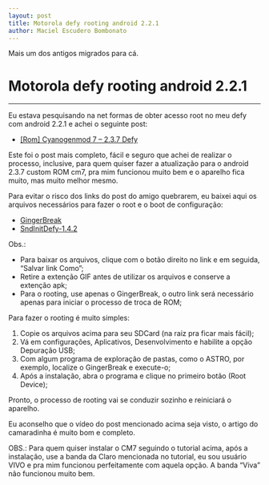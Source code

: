 ```yaml
---
layout: post
title: Motorola defy rooting android 2.2.1
author: Maciel Escudero Bombonato
---
```


Mais um dos antigos migrados para cá.

# Motorola defy rooting android 2.2.1

--------

Eu estava pesquisando na net formas de obter acesso root no meu defy com android 2.2.1 e achei o seguinte post:

- [[Rom] Cyanogenmod 7 – 2.3.7 Defy](http://www.androidz.com.br/forum/topic/7395-rom-cyanogenmod-7-237-defy/)

Este foi o post mais completo, fácil e seguro que achei de realizar o processo, inclusive, para quem quiser fazer a atualização para o android 2.3.7 custom ROM cm7, pra mim funcionou muito bem e o aparelho fica muito, mas muito melhor mesmo.

Para evitar o risco dos links do post do amigo quebrarem, eu baixei aqui os arquivos necessários para fazer o root e o boot de configuração:

- [GingerBreak](https://macielbombonato.files.wordpress.com/2012/02/gingerbreak-1-apk.gif)
- [SndInitDefy-1.4.2](https://macielbombonato.files.wordpress.com/2012/02/sndinitdefy-1-4-2-apk.gif)

Obs.:

- Para baixar os arquivos, clique com o botão direito no link e em seguida, “Salvar link Como”;
- Retire a extenção GIF antes de utilizar os arquivos e conserve a extenção apk;
- Para o rooting, use apenas o GingerBreak, o outro link será necessário apenas para iniciar o processo de troca de ROM;

Para fazer o rooting é muito simples:

1. Copie os arquivos acima para seu SDCard (na raiz pra ficar mais fácil);
2. Vá em configurações, Aplicativos, Desenvolvimento e habilite a opção Depuração USB;
3. Com algum programa de exploração de pastas, como o ASTRO, por exemplo, localize o GingerBreak e execute-o;
4. Após a instalação, abra o programa e clique no primeiro botão (Root Device);

Pronto, o processo de rooting vai se conduzir sozinho e reiniciará o aparelho.

Eu aconselho que o vídeo do post mencionado acima seja visto, o artigo do camaradinha é muito bom e completo.

OBS.: Para quem quiser instalar o CM7 seguindo o tutorial acima, após a instalação, use a banda da Claro mencionada no tutorial, eu sou usuário VIVO e pra mim funcionou perfeitamente com aquela opção. A banda “Viva” não funcionou muito bem.
